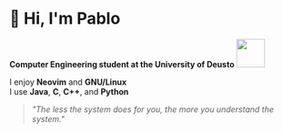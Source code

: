 # 👋 Hi, I'm Pablo

**Computer Engineering student at the University of Deusto**
<img src="https://upload.wikimedia.org/wikipedia/commons/c/ce/Petrial_cube.gif" width="50" />



I enjoy **Neovim** and **GNU/Linux**  
I use **Java**, **C**, **C++**, and **Python**

> _"The less the system does for you, the more you understand the system."_
